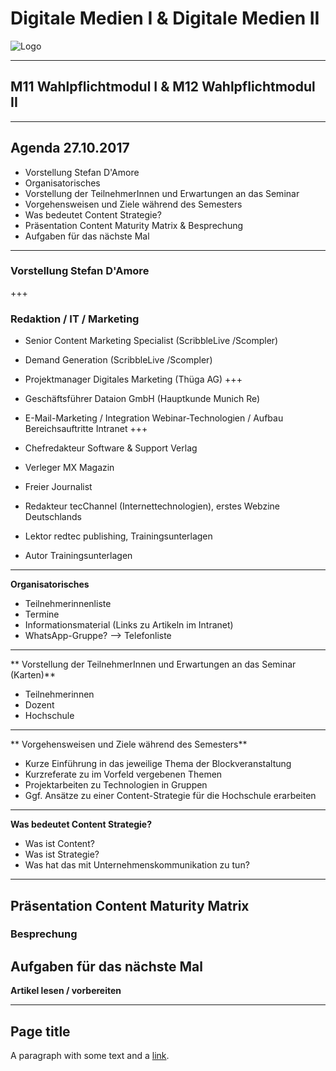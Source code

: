 # Digitale Medien I & Digitale Medien II
![Logo](http://scompler.com/wp-content/uploads/2017/06/ScribbleLive_Scompler_Logo_left.png)

---

## M11 Wahlpflichtmodul I & M12 Wahlpflichtmodul II

---

## Agenda 27.10.2017

- Vorstellung Stefan D'Amore
- Organisatorisches
- Vorstellung der TeilnehmerInnen und Erwartungen an das Seminar 
- Vorgehensweisen und Ziele während des Semesters
- Was bedeutet Content Strategie?
- Präsentation Content Maturity Matrix & Besprechung
- Aufgaben für das nächste Mal
---

### Vorstellung Stefan D'Amore
+++

### Redaktion / IT / Marketing
- Senior Content Marketing Specialist (ScribbleLive /Scompler)
- Demand Generation (ScribbleLive /Scompler)
- Projektmanager Digitales Marketing (Thüga AG)
+++

- Geschäftsführer Dataion GmbH (Hauptkunde Munich Re)
- E-Mail-Marketing / Integration Webinar-Technologien / Aufbau Bereichsauftritte Intranet 
+++
- Chefredakteur Software & Support Verlag
- Verleger MX Magazin
- Freier Journalist
- Redakteur tecChannel (Internettechnologien), erstes Webzine Deutschlands
- Lektor redtec publishing, Trainingsunterlagen
- Autor Trainingsunterlagen

---

**Organisatorisches**
- Teilnehmerinnenliste
- Termine
- Informationsmaterial (Links zu Artikeln im Intranet)
- WhatsApp-Gruppe? —> Telefonliste

---

** Vorstellung der TeilnehmerInnen und Erwartungen an das Seminar (Karten)**
- Teilnehmerinnen
- Dozent
- Hochschule 

---

** Vorgehensweisen und Ziele während des Semesters**
- Kurze Einführung in das jeweilige Thema der Blockveranstaltung
- Kurzreferate zu im Vorfeld vergebenen Themen
- Projektarbeiten zu Technologien in Gruppen
- Ggf. Ansätze zu einer Content-Strategie für die Hochschule erarbeiten

---

**Was bedeutet Content Strategie?** 
- Was ist Content?
- Was ist Strategie?
- Was hat das mit Unternehmenskommunikation zu tun?

---

## Präsentation Content Maturity Matrix
### Besprechung 

## Aufgaben für das nächste Mal

**Artikel lesen / vorbereiten**



 







---
## Page title
A paragraph with some text and a [link](http://hakim.se).

